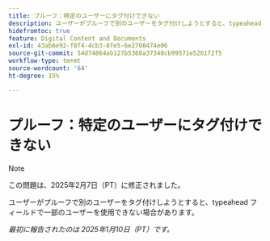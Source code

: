 ```yaml
---
title: プルーフ：特定のユーザーにタグ付けできない
description: ユーザーがプルーフで別のユーザーをタグ付けしようとすると、typeahead フィールドで一部のユーザーを使用できない場合があります。
hidefromtoc: true
feature: Digital Content and Documents
exl-id: 43ab6e92-f8f4-4cb3-8fe5-6e2708474e06
source-git-commit: 54d74864ab127b5368a37340cb99571e5261f2f5
workflow-type: tm+mt
source-wordcount: '64'
ht-degree: 15%

---
```


# プルーフ：特定のユーザーにタグ付けできない

>[!NOTE]
>
>この問題は、2025年2月7日（PT）に修正されました。

ユーザーがプルーフで別のユーザーをタグ付けしようとすると、typeahead フィールドで一部のユーザーを使用できない場合があります。

_最初に報告されたのは 2025年1月10日（PT）です。_
